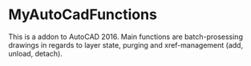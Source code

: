 # MyAutoCadFunctions

This is a addon to AutoCAD 2016. Main functions are batch-prosessing drawings in regards to layer state, purging and xref-management (add, unload, detach).

